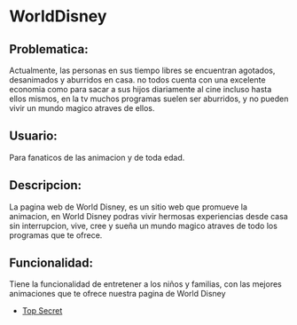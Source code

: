 # WorldDisney
## Problematica:
Actualmente, las personas en sus tiempo libres se encuentran agotados, desanimados y aburridos en casa. no todos cuenta con una excelente economia como para sacar a sus hijos diariamente al cine
incluso hasta ellos mismos, en la tv muchos programas suelen ser aburridos, y no pueden vivir un mundo magico atraves de ellos.
## Usuario:
Para fanaticos de las animacion y de toda edad.
## Descripcion:
La pagina web de World Disney, es un sitio web que promueve la animacion, en World Disney podras vivir hermosas experiencias
desde casa sin interrupcion, vive, cree y sueña un mundo magico atraves de todo los programas que te ofrece.
## Funcionalidad:
Tiene la funcionalidad de entretener a los niños y familias, con las mejores 
animaciones que te ofrece nuestra pagina de World Disney
* [Top Secret]()
